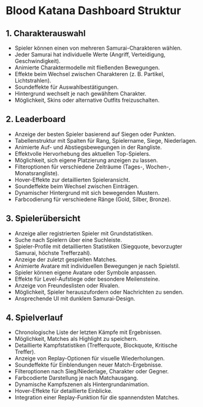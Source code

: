 # Blood Katana Dashboard Struktur

## 1. Charakterauswahl
- Spieler können einen von mehreren Samurai-Charakteren wählen.
- Jeder Samurai hat individuelle Werte (Angriff, Verteidigung, Geschwindigkeit).
- Animierte Charaktermodelle mit fließenden Bewegungen.
- Effekte beim Wechsel zwischen Charakteren (z. B. Partikel, Lichtstrahlen).
- Soundeffekte für Auswahlbestätigungen.
- Hintergrund wechselt je nach gewähltem Charakter.
- Möglichkeit, Skins oder alternative Outfits freizuschalten.

## 2. Leaderboard
- Anzeige der besten Spieler basierend auf Siegen oder Punkten.
- Tabellenstruktur mit Spalten für Rang, Spielername, Siege, Niederlagen.
- Animierte Auf- und Abstiegsbewegungen in der Rangliste.
- Effektvolle Hervorhebung des aktuellen Top-Spielers.
- Möglichkeit, sich eigene Platzierung anzeigen zu lassen.
- Filteroptionen für verschiedene Zeiträume (Tages-, Wochen-, Monatsrangliste).
- Hover-Effekte zur detaillierten Spieleransicht.
- Soundeffekte beim Wechsel zwischen Einträgen.
- Dynamischer Hintergrund mit sich bewegenden Mustern.
- Farbcodierung für verschiedene Ränge (Gold, Silber, Bronze).

## 3. Spielerübersicht
- Anzeige aller registrierten Spieler mit Grundstatistiken.
- Suche nach Spielern über eine Suchleiste.
- Spieler-Profile mit detaillierten Statistiken (Siegquote, bevorzugter Samurai, höchste Trefferzahl).
- Anzeige der zuletzt gespielten Matches.
- Animierte Avatare mit individuellen Bewegungen je nach Spielstil.
- Spieler können eigene Avatare oder Symbole anpassen.
- Effekte für Level-Aufstiege oder besondere Meilensteine.
- Anzeige von Freundeslisten oder Rivalen.
- Möglichkeit, Spieler herauszufordern oder Nachrichten zu senden.
- Ansprechende UI mit dunklem Samurai-Design.

## 4. Spielverlauf
- Chronologische Liste der letzten Kämpfe mit Ergebnissen.
- Möglichkeit, Matches als Highlight zu speichern.
- Detaillierte Kampfstatistiken (Trefferquote, Blockquote, Kritische Treffer).
- Anzeige von Replay-Optionen für visuelle Wiederholungen.
- Soundeffekte für Einblendungen neuer Match-Ergebnisse.
- Filteroptionen nach Sieg/Niederlage, Charakter oder Gegner.
- Farbcodierte Darstellung je nach Matchausgang.
- Dynamische Kampfszenen als Hintergrundanimation.
- Hover-Effekte für detaillierte Einblicke.
- Integration einer Replay-Funktion für die spannendsten Matches.
